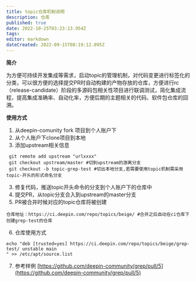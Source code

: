 ```yaml
---
title: topic仓库机制说明
description: 仓库
published: true
date: 2022-10-25T03:23:13.954Z
tags: 
editor: markdown
dateCreated: 2022-09-15T08:19:12.095Z
---
```


**简介**

为方便可持续开发集成等需求，启动topic的管理机制，对代码变更进行标签化的分类，可以很方便的选择提交PR时自动构建的产物存放的仓库，方便进行rc（release-candidate）阶段的多源码包相关性项目进行联调测试，简化集成流程，提高集成准确率、自动化率，方便后期的主题相关的代码、软件包仓库的回溯。


**使用方式**

1. 从deepin-comunity fork 项目到个人账户下
2. 从个人账户下clone项目到本地
3. 添加upstream相关信息

```plain
 git remote add upstream "urlxxxx"
 git checkout upstream/master #切到upstream的游离分支
 git checkout -b topic-grep-test #切出本地分支,若需要使用topic机制需采用topic-开头的形式命名分支

```

3. 修复代码，推送topic开头命令的分支到个人账户下的仓库中
4. 提交PR，从topic分支合入到upstream的master分支
5. PR被合并时候对应的topic仓库将被创建

```plain
仓库地址：https://ci.deepin.com/repo/topics/beige/ #合并之后自动在ci仓库下创建grep-test的仓库
```

6. 仓库使用方式

```plain
echo "deb [trusted=yes] https://ci.deepin.com/repo/topics/beige/grep-test/ unstable main
" >> /etc/apt/source.list
```

7. 参考样例
   [https://github.com/deepin-community/grep/pull/5](https://github.com/deepin-community/grep/pull/5)

